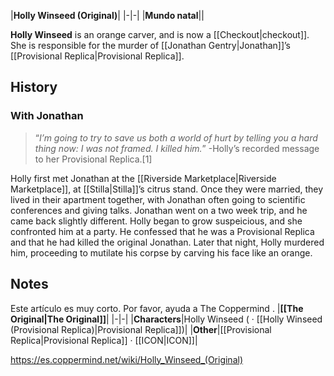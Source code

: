 |**Holly Winseed (Original)**|
|-|-|
|**Mundo natal**||

**Holly Winseed** is an orange carver, and is now a [[Checkout\|checkout]]. She is responsible for the murder of [[Jonathan Gentry\|Jonathan]]’s [[Provisional Replica\|Provisional Replica]].


## History
### With Jonathan
>“*I’m going to try to save us both a world of hurt by telling you a hard thing now: I was not framed. I killed him.*”
\-Holly’s recorded message to her Provisional Replica.[1]


Holly first met Jonathan at the [[Riverside Marketplace\|Riverside Marketplace]], at [[Stilla\|Stilla]]’s citrus stand. Once they were married, they lived in their apartment together, with Jonathan often going to scientific conferences and giving talks. Jonathan went on a two week trip, and he came back slightly different. Holly began to grow suspeicious, and she confronted him at a party. He confessed that he was a Provisional Replica and that he had killed the original Jonathan. Later that night, Holly murdered him, proceeding to mutilate his corpse by carving his face like an orange.

## Notes

Este artículo es muy corto. Por favor, ayuda a The Coppermind .
|**[[The Original\|The Original]]**|
|-|-|
|**Characters**|Holly Winseed ( · [[Holly Winseed (Provisional Replica)\|Provisional Replica]])|
|**Other**|[[Provisional Replica\|Provisional Replica]] · [[ICON\|ICON]]|



https://es.coppermind.net/wiki/Holly_Winseed_(Original)